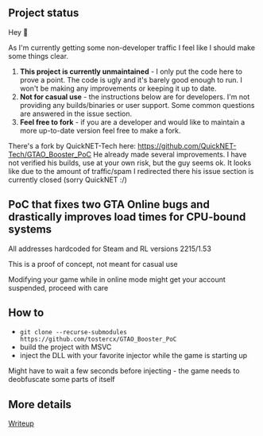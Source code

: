 ## Project status

Hey 👋

As I'm currently getting some non-developer traffic I feel like I should make some things clear.

1. **This project is currently unmaintained** - I only put the code here to prove a point. The code is ugly and it's barely good enough to run. I won't be making any improvements or keeping it up to date.
2. **Not for casual use** - the instructions below are for developers. I'm not providing any builds/binaries or user support. Some common questions are answered in the issue section.
3. **Feel free to fork** - if you are a developer and would like to maintain a more up-to-date version feel free to make a fork.

There's a fork by QuickNET-Tech here: https://github.com/QuickNET-Tech/GTAO_Booster_PoC He already made several improvements. I have not verified his builds, use at your own risk, but the guy seems ok. It looks like due to the amount of traffic/spam I redirected there his issue section is currently closed (sorry QuickNET :/)

## PoC that fixes two GTA Online bugs and drastically improves load times for CPU-bound systems

All addresses hardcoded for Steam and RL versions 2215/1.53

This is a proof of concept, not meant for casual use

Modifying your game while in online mode might get your account suspended, proceed with care

## How to

* `git clone --recurse-submodules https://github.com/tostercx/GTAO_Booster_PoC`
* build the project with MSVC
* inject the DLL with your favorite injector while the game is starting up

Might have to wait a few seconds before injecting - the game needs to deobfuscate some parts of itself

## More details

[Writeup](https://nee.lv/2021/02/28/How-I-cut-GTA-Online-loading-times-by-70/)
